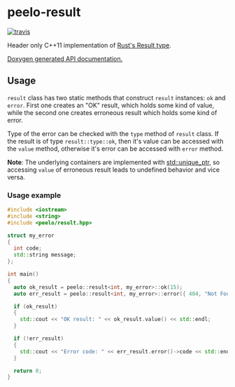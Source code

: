 # peelo-result

[![travis][travis-image]][travis-url]

Header only C++11 implementation of [Rust's Result type].

[Doxygen generated API documentation.][API]

[travis-image]: https://travis-ci.com/peelonet/peelo-result.svg?branch=master
[travis-url]: https://travis-ci.com/peelonet/peelo-result
[Rust's Result type]: https://doc.rust-lang.org/std/result/
[API]: https://peelonet.github.io/peelo-result/index.html

## Usage

`result` class has two static methods that construct `result` instances: `ok`
and `error`. First one creates an "OK" result, which holds some kind of value,
while the second one creates erroneous result which holds some kind of error.

Type of the error can be checked with the `type` method of `result` class. If
the result is of type `result::type::ok`, then it's value can be accessed with
the `value` method, otherwise it's error can be accessed with `error` method.

**Note**: The underlying containers are implemented with [std::unique_ptr], so
accessing `value` of erroneous result leads to undefined behavior and vice
versa.

[std::unique_ptr]: https://en.cppreference.com/w/cpp/memory/unique_ptr

### Usage example

```C++
#include <iostream>
#include <string>
#include <peelo/result.hpp>

struct my_error
{
  int code;
  std::string message;
};

int main()
{
  auto ok_result = peelo::result<int, my_error>::ok(15);
  auto err_result = peelo::result<int, my_error>::error({ 404, "Not Found" });

  if (ok_result)
  {
    std::cout << "OK result: " << ok_result.value() << std::endl;
  }

  if (!err_result)
  {
    std::cout << "Error code: " << err_result.error()->code << std::endl;
  }

  return 0;
}
```
